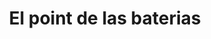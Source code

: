 ---
title: "El point de las baterias"
url: /lecheria/el-point-de-las-baterias/
shop: piezas de automóviles
---